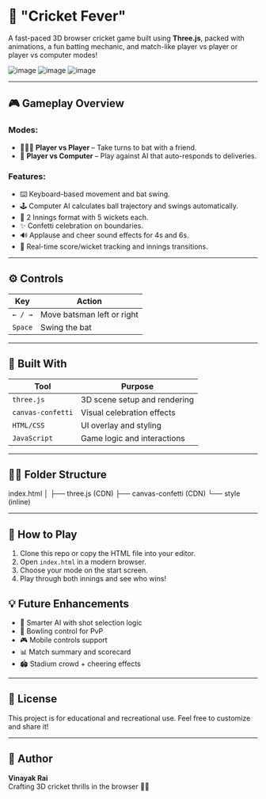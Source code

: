 # 🏏 "Cricket Fever"

A fast-paced 3D browser cricket game built using **Three.js**, packed with animations, a fun batting mechanic, and match-like player vs player or player vs computer modes!

![image](https://github.com/user-attachments/assets/1f580576-9e8b-40cd-a88e-3675881aebc0)
![image](https://github.com/user-attachments/assets/e0431c2e-8cac-4f7e-838d-72ac0d7051ba)
![image](https://github.com/user-attachments/assets/6e51fcbc-17ca-4493-b032-35c05ad8db92)

---

## 🎮 Gameplay Overview

### Modes:
- 🧑‍🤝‍🧑 **Player vs Player** – Take turns to bat with a friend.
- 🤖 **Player vs Computer** – Play against AI that auto-responds to deliveries.

### Features:
- ⌨️ Keyboard-based movement and bat swing.
- 🕹️ Computer AI calculates ball trajectory and swings automatically.
- 🔄 2 Innings format with 5 wickets each.
- ✨ Confetti celebration on boundaries.
- 🔊 Applause and cheer sound effects for 4s and 6s.
- 🧠 Real-time score/wicket tracking and innings transitions.

---

## ⚙️ Controls

| Key         | Action                          |
|-------------|---------------------------------|
| `← / →`     | Move batsman left or right      |
| `Space`     | Swing the bat                   |

---

## 🧱 Built With

| Tool        | Purpose                        |
|-------------|--------------------------------|
| `three.js`  | 3D scene setup and rendering   |
| `canvas-confetti` | Visual celebration effects  |
| `HTML/CSS`  | UI overlay and styling         |
| `JavaScript`| Game logic and interactions    |

---

## 🧑‍💻 Folder Structure

index.html
│
├── three.js (CDN)
├── canvas-confetti (CDN)
└── style (inline)

---

## 🚀 How to Play

1. Clone this repo or copy the HTML file into your editor.
2. Open `index.html` in a modern browser.
3. Choose your mode on the start screen.
4. Play through both innings and see who wins!


## 💡 Future Enhancements

- 🧠 Smarter AI with shot selection logic
- 🎯 Bowling control for PvP
- 🎮 Mobile controls support
- 📊 Match summary and scorecard
- 🏟️ Stadium crowd + cheering effects

---

## 📄 License

This project is for educational and recreational use. Feel free to customize and share it!

---

## 👤 Author

**Vinayak Rai**  
Crafting 3D cricket thrills in the browser 🏏✨  



